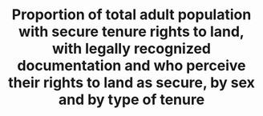 ---
data_non_statistical: true
goal_meta_link: http://unstats.un.org/sdgs/files/metadata-compilation/Metadata-Goal-1.pdf
goal_meta_link_page: 8
graph: null
graph_status_notes: unk
graph_title: Proportion of total adult population with secure tenure rights to land,
  with legally recognized documentation and who perceive their rights to land as secure,
  by sex and by type of tenure
graph_type: null
graph_type_description: null
has_metadata: true
indicator: 1.4.2
indicator_definition: "Land Tenure Land tenure can be described as a bundle of rights\
  \ that individuals and communities have with regard to land, which may include the\
  \ rights to occupy, to use, to develop, to inherit, and to transfer land. Some of\
  \ these rights will be held by individuals, some by groups, and others by political\
  \ entities. This bundle of rights can be broken up, rearranged and passed on to\
  \ others. The following is the typology: Secure tenure rights or tenure security\
  \ Tenure security is the right of individuals and groups to effective protection\
  \ by the state against evictions, i.e. under international law, \"the permanent\
  \ or temporary removal against their will of individuals, families and/communities\
  \ from the home and/or the land they occupy, without the provision of, and access\
  \ to, appropriate form of legal or other protection\". Security of tenure can then\
  \ be defined as \"an agreement between an individual or group about land and residential\
  \ property, which is governed and regulated by a legal and administrative framework.\
  \ A person or household can be said to have secure tenure when they are protected\
  \ from involuntary removal from their land or residence by the state, except in\
  \ exceptional circumstances, and then only by means of a known and agreed legal\
  \ procedure, which must itself be objective, equally applicable, contestable and\
  \ independent.\" Perceived tenure security refers to an individual's experience\
  \ of his/her tenure situation or their estimated probability that their land rights\
  \ will not be lost as a result of eviction by the state, land owner or other authority,\
  \ or because of other factors that may cause involuntary relocation or curtail their\
  \ use of the land, such as threats of land conflicts. Characterizing tenure status\
  \ is based on four sets of interrelated parameters: \t1. Primary tenure rights on\
  \ land \t2. Land tenure (rights of occupants on the land) \t3. Occupancy status\
  \ (of the dwelling unit) \t4. Type of development Legal tenure security refers to\
  \ the legal status of tenure and its protection backed up by state authority. De\
  \ facto tenure security is based on the actual control of property, regardless of\
  \ the legal status in which it is held. It can best be defined by the elements that\
  \ compose it or contribute to it, such as the length of time of occupation, its\
  \ socially accepted legitimacy and the level and cohesion of community organization.\
  \ UNFAO (2003) defines Communally held land is where rights to use resources are\
  \ held by a community. It refers to situations where rights to use resources are\
  \ held and controlled by a community. While these rights may include communal rights\
  \ to pastures and forests, they may also include exclusive private rights to agricultural\
  \ land and residential plots. Local Communities A group of individuals belonging\
  \ to the same community residing within or in the same vicinity of a particular\
  \ parcel, property or natural resource. The community members are co-owners that\
  \ share exclusive rights and duties, and benefits contribute to the community development.\
  \ Indigenous land rights Indigenous land rights are rights specific to a particular\
  \ ethnic group, having evolved through interaction of culture and environment and\
  \ overseen by authorities whose legitimacy is based on occupation and spiritual\
  \ ties to the locality. Community land rights Community land rights are collective\
  \ rights of land ownership, access or use held or exercised in common by members\
  \ of a community. A community may be designated as a village-based or more geographically\
  \ dispersed community, or a clan or a lineage. Collective rights A situation where\
  \ holders of land rights are clearly defined as a group and have the right to exclude\
  \ others from the enjoyment of those land rights. Collective ownership of a natural\
  \ resource refers to a situation where the holders of rights to a given natural\
  \ resource are clearly defined as a collective group, and where they have the right\
  \ to exclude third parties from the enjoyment of those rights. Common property Common\
  \ property refers to situations in which entitled beneficiaries hold specified rights\
  \ in common to specific areas of land, land-based natural resources or other types\
  \ of property. Property / private property Property signifies dominion or right\
  \ of use, control and disposition, which one may lawfully exercise over things,\
  \ objects or land. Property rights Property rights refer to \"a bundle of rights\
  \ to use, control, and transfer assets, including land. These include the rights\
  \ to occupy, enjoy and use; to restrict others from entry or use; to dispose, buy\
  \ or inherit; to develop or improve; to cultivate; to sublet; to realize financial\
  \ benefits; and to access services in association with land. Open access resources\
  \ Resources ' including land ' to which everyone has unrestricted access and that\
  \ are not considered to be the property of anyone. Ecosystem services: Ecosystem\
  \ services are the benefits people obtain from ecosystems. These include provisioning,\
  \ regulating, and cultural services that directly affect people and supporting services\
  \ needed to maintain the other services. Natural resources: The term 'natural resources'\
  \ refers to oil, minerals, forests, water, and fertile land that occur in nature\
  \ and can be exploited for economic gain."
indicator_name: Proportion of total adult population with secure tenure rights to
  land, with legally recognized documentation and who perceive their rights to land
  as secure, by sex and by type of tenure
indicator_variable: null
layout: indicator
method_of_computation: 'Percentage of women and men with secure tenure rights to individually
  or communally held land, property and natural resources. Method 1 : (The number
  of people ( women and men) with documented evidence of secure tenure rights to individually
  or communally held land, property and natural resources divided by the total number
  of adult population surveyed) x 100. Method 2 : (The number of households or local
  communities with documented evidence of secure tenure rights to individually or
  communally held land, property and natural resources divided by the total number
  of households or communities surveyed) x 100.'
permalink: /1-4-2/
published: true
reporting_status: notstarted
sdg_goal: 1
source_notes: null
source_title: null
target: By 2030, ensure that all men and women, in particular the poor and the vulnerable,
  have equal rights to economic resources, as well as access to basic services, ownership
  and control over land and other forms of property, inheritance, natural resources,
  appropriate new technology and financial services, including microfinance.
target_id: '1.4'
title: Proportion of total adult population with secure tenure rights to land, with
  legally recognized documentation and who perceive their rights to land as secure,
  by sex and by type of tenure
un_custodial_agency: 'WB, UN Habitat (Partnering Agencies: FAO, UNSD, UN Women, UNEP,
  IFAD)'
un_designated_tier: '3'
variable_description: null
variable_notes: null
---